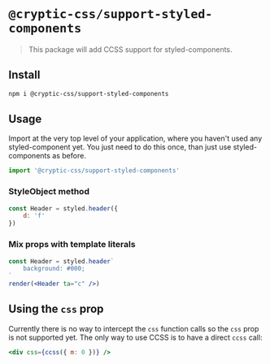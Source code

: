 # `@cryptic-css/support-styled-components`

> This package will add CCSS support for styled-components.

## Install

```sh
npm i @cryptic-css/support-styled-components
```

## Usage

Import at the very top level of your application, where you haven't used any styled-component yet.
You just need to do this once, than just use styled-components as before.

```js
import '@cryptic-css/support-styled-components'
```

### StyleObject method

```js
const Header = styled.header({
    d: 'f'
})
```

### Mix props with template literals

```jsx
const Header = styled.header`
    background: #000;
`
render(<Header ta="c" />)
```

## Using the `css` prop

Currently there is no way to intercept the `css` function calls so the `css` prop is not supported yet.
The only way to use CCSS is to have a direct `ccss` call:

```jsx
<div css={ccss({ m: 0 })} />
```
